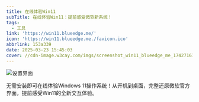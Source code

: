```yaml
---
title: 在线体验Win11
subTitle: 在线体验Win11：提前感受微软新系统！
tags:
  - 工具
link: 'https://win11.blueedge.me/'
icon: 'https://win11.blueedge.me./favicon.ico'
abbrlink: 153a339
date: 2025-03-23 15:45:03
cover: //cdn-image.w3cay.com/imgs/screenshot_win11_blueedge_me_1742716167039.jpg
---
```


![设置界面](//cdn-image.w3cay.com/imgs/screenshot_win11_blueedge_me_1742716178180.jpg)

无需安装即可在线体验Windows 11操作系统！从开机到桌面，完整还原微软官方界面，提前感受Win11的全新交互体验。
